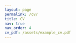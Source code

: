 ```yaml
---
layout: page
permalink: /cv/
title: CV
nav: true
nav_order: 4
cv_pdf: /assets/example_cv.pdf 
---
```

<!-- ---
layout: cv
permalink: /cv/
title: cv
nav: true
nav_order: 5
cv_pdf: example_pdf.pdf
description: This is a description of the page. You can modify it in '_pages/cv.md'. You can also change or remove the top pdf download button.
toc:
  sidebar: left
--- -->

